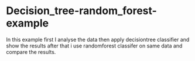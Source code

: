 # Decision_tree-random_forest-example
In this example first I analyse the data then apply decisiontree classifier and show the results after that i use randomforest classifer on same data and compare the results.
